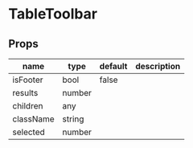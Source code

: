 # TableToolbar

## Props

|name|type|default|description|
|----|----|-------|-----------|
|isFooter|bool|false||
|results|number|||
|children|any|||
|className|string|||
|selected|number|||


